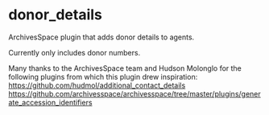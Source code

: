 # donor_details
ArchivesSpace plugin that adds donor details to agents. 

Currently only includes donor numbers.

Many thanks to the ArchivesSpace team and Hudson Molonglo for the following plugins from which this plugin drew inspiration:
https://github.com/hudmol/additional_contact_details
https://github.com/archivesspace/archivesspace/tree/master/plugins/generate_accession_identifiers
